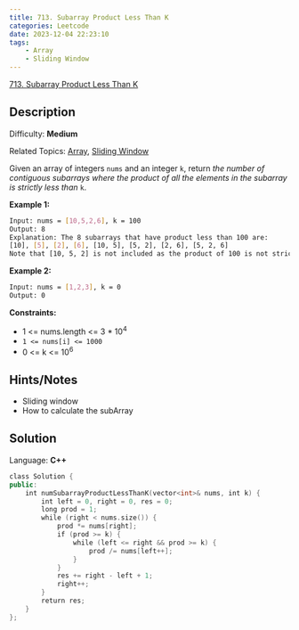 ```yaml
---
title: 713. Subarray Product Less Than K
categories: Leetcode
date: 2023-12-04 22:23:10
tags:
    - Array
    - Sliding Window
---
```


[713\. Subarray Product Less Than K](https://leetcode.com/problems/subarray-product-less-than-k/)

## Description

Difficulty: **Medium**

Related Topics: [Array](https://leetcode.com/tag/https://leetcode.com/tag/array//), [Sliding Window](https://leetcode.com/tag/https://leetcode.com/tag/sliding-window//)

Given an array of integers `nums` and an integer `k`, return _the number of contiguous subarrays where the product of all the elements in the subarray is strictly less than_ `k`.

**Example 1:**

```bash
Input: nums = [10,5,2,6], k = 100
Output: 8
Explanation: The 8 subarrays that have product less than 100 are:
[10], [5], [2], [6], [10, 5], [5, 2], [2, 6], [5, 2, 6]
Note that [10, 5, 2] is not included as the product of 100 is not strictly less than k.
```

**Example 2:**

```bash
Input: nums = [1,2,3], k = 0
Output: 0
```

**Constraints:**

* 1 <= nums.length <= 3 * 10<sup>4</sup>
* `1 <= nums[i] <= 1000`
* 0 <= k <= 10<sup>6</sup>

## Hints/Notes

* Sliding window
* How to calculate the subArray

## Solution

Language: **C++**

```C++
class Solution {
public:
    int numSubarrayProductLessThanK(vector<int>& nums, int k) {
        int left = 0, right = 0, res = 0;
        long prod = 1;
        while (right < nums.size()) {
            prod *= nums[right];
            if (prod >= k) {
                while (left <= right && prod >= k) {
                    prod /= nums[left++];
                }
            }
            res += right - left + 1;
            right++;
        }
        return res;
    }
};
```

